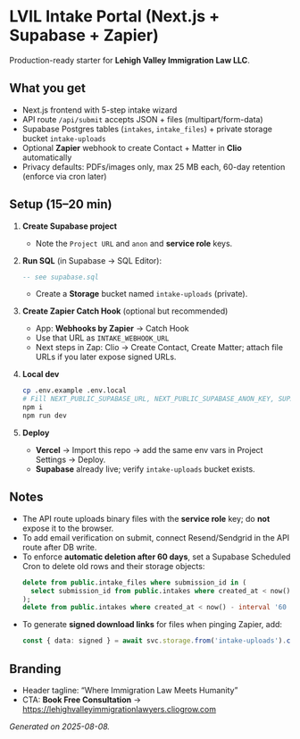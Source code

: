 # LVIL Intake Portal (Next.js + Supabase + Zapier)

Production-ready starter for **Lehigh Valley Immigration Law LLC**.

## What you get
- Next.js frontend with 5-step intake wizard
- API route `/api/submit` accepts JSON + files (multipart/form-data)
- Supabase Postgres tables (`intakes`, `intake_files`) + private storage bucket `intake-uploads`
- Optional **Zapier** webhook to create Contact + Matter in **Clio** automatically
- Privacy defaults: PDFs/images only, max 25 MB each, 60-day retention (enforce via cron later)

## Setup (15–20 min)

1. **Create Supabase project**
   - Note the `Project URL` and `anon` and **service role** keys.

2. **Run SQL** (in Supabase → SQL Editor):
   ```sql
   -- see supabase.sql
   ```
   - Create a **Storage** bucket named `intake-uploads` (private).

3. **Create Zapier Catch Hook** (optional but recommended)
   - App: **Webhooks by Zapier** → Catch Hook
   - Use that URL as `INTAKE_WEBHOOK_URL`
   - Next steps in Zap: Clio → Create Contact, Create Matter; attach file URLs if you later expose signed URLs.

4. **Local dev**
   ```bash
   cp .env.example .env.local
   # Fill NEXT_PUBLIC_SUPABASE_URL, NEXT_PUBLIC_SUPABASE_ANON_KEY, SUPABASE_SERVICE_ROLE_KEY, INTAKE_WEBHOOK_URL
   npm i
   npm run dev
   ```

5. **Deploy**
   - **Vercel** → Import this repo → add the same env vars in Project Settings → Deploy.
   - **Supabase** already live; verify `intake-uploads` bucket exists.

## Notes
- The API route uploads binary files with the **service role** key; do **not** expose it to the browser.
- To add email verification on submit, connect Resend/Sendgrid in the API route after DB write.
- To enforce **automatic deletion after 60 days**, set a Supabase Scheduled Cron to delete old rows and their storage objects:
  ```sql
  delete from public.intake_files where submission_id in (
    select submission_id from public.intakes where created_at < now() - interval '60 days'
  );
  delete from public.intakes where created_at < now() - interval '60 days';
  ```
- To generate **signed download links** for files when pinging Zapier, add:
  ```ts
  const { data: signed } = await svc.storage.from('intake-uploads').createSignedUrl(path, 60*60);
  ```

## Branding
- Header tagline: “Where Immigration Law Meets Humanity”
- CTA: **Book Free Consultation** → https://lehighvalleyimmigrationlawyers.cliogrow.com

_Generated on 2025-08-08._
